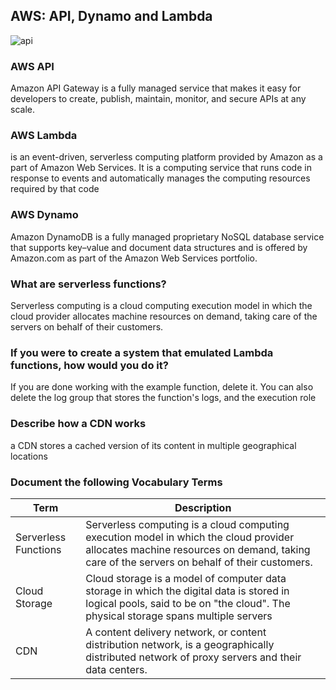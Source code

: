 ## AWS: API, Dynamo and Lambda
![api](https://www.stratacore.com/hs-fs/hub/282679/file-227450102-jpg/images/cloud-computing-2-1.jpg)

### AWS API
Amazon API Gateway is a fully managed service that makes it easy for developers to create, publish, maintain, monitor, and secure APIs at any scale.
### AWS Lambda
is an event-driven, serverless computing platform provided by Amazon as a part of Amazon Web Services. It is a computing service that runs code in response to events and automatically manages the computing resources required by that code
### AWS Dynamo
Amazon DynamoDB is a fully managed proprietary NoSQL database service that supports key–value and document data structures and is offered by Amazon.com as part of the Amazon Web Services portfolio.

### What are serverless functions?
Serverless computing is a cloud computing execution model in which the cloud provider allocates machine resources on demand, taking care of the servers on behalf of their customers.
### If you were to create a system that emulated Lambda functions, how would you do it?
If you are done working with the example function, delete it. You can also delete the log group that stores the function's logs, and the execution role
### Describe how a CDN works
a CDN stores a cached version of its content in multiple geographical locations
### Document the following Vocabulary Terms

|Term|Description|
|----|----|
|Serverless Functions|Serverless computing is a cloud computing execution model in which the cloud provider allocates machine resources on demand, taking care of the servers on behalf of their customers.|
|Cloud Storage|Cloud storage is a model of computer data storage in which the digital data is stored in logical pools, said to be on "the cloud". The physical storage spans multiple servers|
|CDN|A content delivery network, or content distribution network, is a geographically distributed network of proxy servers and their data centers.|
